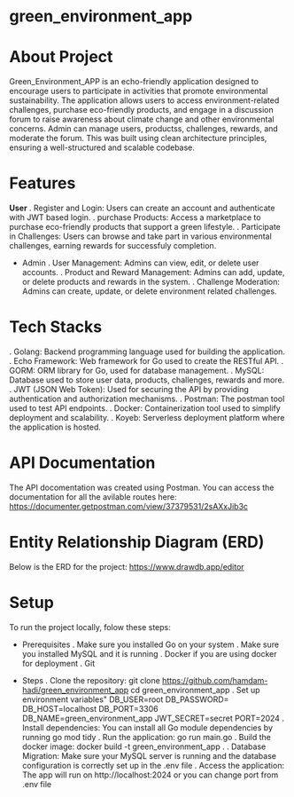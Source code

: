 # green_environment_app

# About Project
Green_Environment_APP is an echo-friendly application designed to encourage users to participate in activities that promote environmental sustainability. The application allows users to access environment-related challenges, purchase eco-friendly products, and engage in a discussion forum to raise awareness about climate change and other environmental concerns. Admin can manage users, productss, challenges, rewards, and moderate the forum. This was built using clean architecture principles, ensuring a well-structured and scalable codebase.

# Features

__User__
 . Register and Login: Users can create an account and authenticate with JWT based login.
 . purchase Products: Access a marketplace to purchase eco-friendly products that support a green lifestyle.
 . Participate in Challenges: Users can browse and take part in various environmental challenges, earning rewards for successfuly completion.

 - Admin
 . User Management: Admins can view, edit, or delete user accounts.
 . Product and Reward Management: Admins can add, update, or delete products and rewards in the system.
 . Challenge Moderation: Admins can create, update, or delete environment related challenges.

 # Tech Stacks
 . Golang: Backend programming language used for building the application.
 . Echo Framework: Web framework for Go used to create the RESTful API.
 . GORM: ORM library for Go, used for database management.
 . MySQL: Database used to store user data, products, challenges, rewards and more.
 . JWT (JSON Web Token): Used for securing the API by providing authentication and authorization mechanisms.
 . Postman: The postman tool used to test API endpoints.
 . Docker: Containerization tool used to simplify deployment and scalability.
 . Koyeb: Serverless deployment platform where the application is hosted.

 # API Documentation
 The API docomentation was created using Postman. You can access the documentation for all the avilable routes here:
 https://documenter.getpostman.com/view/37379531/2sAXxJib3c

 # Entity Relationship Diagram (ERD)
 Below is the ERD for the project:
 https://www.drawdb.app/editor

 # Setup
 To run the project locally, folow these steps:

 - Prerequisites
 . Make sure you installed Go on your system
 . Make sure you installed MySQL and it is running
 . Docker if you are using docker for deployment
 . Git

 - Steps
 . Clone the repository: git clone https://github.com/hamdam-hadi/green_environment_app cd green_environment_app
 . Set up environment variables"
 DB_USER=root
 DB_PASSWORD=
 DB_HOST=localhost
 DB_PORT=3306
 DB_NAME=green_environment_app
 JWT_SECRET=secret
 PORT=2024
 . Install dependencies: You can install all Go module dependencies by running 
 go mod tidy
 . Run the application: go run main.go
 . Build the docker image: docker build -t green_environment_app .
 . Database Migration: Make sure your MySQL server is running and the database configuration is correctly set up in the .env file
 . Access the application: The app will run on http://localhost:2024 or you can change port from .env file




